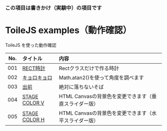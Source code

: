 ### この項目は書きかけ（実験中）の項目です

# ToileJS examples（動作確認）
ToileJS を使った動作確認

|No.|タイトル|内容|
|:--:|:--|:--|
|001|[RECT時計](https://takashinishimura.github.io/ToileJS/examples/html/001.html)|Rectクラスだけで作る時計|
|002|[キョロキョロ](https://takashinishimura.github.io/ToileJS/examples/html/002.html)|Math.atan2()を使って角度を調べます|
|003|[出前](https://takashinishimura.github.io/ToileJS/examples/html/003.html)|絶対に落ちないそば|
|004|[STAGE COLOR V](https://takashinishimura.github.io/ToileJS/examples/html/004.html)|HTML Canvasの背景色を変更できます（垂直スライダー版）|
|005|[STAGE COLOR H](https://takashinishimura.github.io/ToileJS/examples/html/005.html)|HTML Canvasの背景色を変更できます（水平スライダー版）|